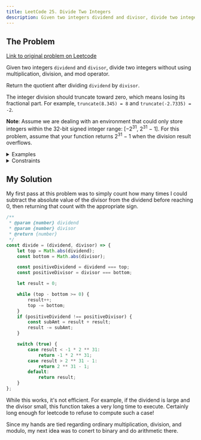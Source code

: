 ```yaml
---
title: LeetCode 25. Divide Two Integers
description: Given two integers dividend and divisor, divide two integers without using multiplication, division, and mod operator. Return the quotient after dividing dividend by divisor.
---
```


## The Problem

[Link to original problem on Leetcode](https://leetcode.com/problems/divide-two-integers/)

Given two integers `dividend` and `divisor`, divide two integers without using multiplication, division, and mod operator.

Return the quotient after dividing `dividend` by `divisor`.

The integer division should truncate toward zero, which means losing its fractional part. For example, `truncate(8.345) = 8` and `truncate(-2.7335) = -2`.

**Note**: Assume we are dealing with an environment that could only store integers within the 32-bit signed integer range: [−2<sup>31</sup>,&nbsp;2<sup>31</sup>&nbsp;−&nbsp;1]. For this problem, assume that your function returns 2<sup>31</sup>&nbsp;−&nbsp;1 when the division result overflows.

<details>
<summary>Examples</summary>

Example 1:

```
Input: dividend = 10, divisor = 3
Output: 3
Explanation: 10/3 = truncate(3.33333..) = 3.
```

Example 2:

```
Input: dividend = 7, divisor = -3
Output: -2
Explanation: 7/-3 = truncate(-2.33333..) = -2.
```

Example 3:

```
Input: dividend = 0, divisor = 1
Output: 0
```

Example 4:

```
Input: dividend = 1, divisor = 1
Output: 1
```

</details>

<details>
<summary>Constraints</summary>

- -2<sup>31</sup> <= `dividend`, `divisor` <= 2<sup>31</sup> - 1
- `divisor` != 0
</details>

## My Solution

My first pass at this problem was to simply count how many times I could subtract the absolute value of the divisor from the dividend before reaching 0, then returning that count with the appropriate sign.

```javascript
/**
 * @param {number} dividend
 * @param {number} divisor
 * @return {number}
 */
const divide = (dividend, divisor) => {
	let top = Math.abs(dividend);
	const bottom = Math.abs(divisor);

	const positiveDividend = dividend === top;
	const positiveDivisor = divisor === bottom;

	let result = 0;

	while (top - bottom >= 0) {
		result++;
		top -= bottom;
	}
	if (positiveDividend !== positiveDivisor) {
		const subAmt = result + result;
		result -= subAmt;
	}

	switch (true) {
		case result < -1 * 2 ** 31:
			return -1 * 2 ** 31;
		case result > 2 ** 31 - 1:
			return 2 ** 31 - 1;
		default:
			return result;
	}
};
```

While this works, it's not efficient. For example, if the dividend is large and the divisor small, this function takes a very long time to execute. Certainly long enough for leetcode to refuse to compute such a case!

Since my hands are tied regarding ordinary multiplication, division, and modulo, my next idea was to conert to binary and do arithmetic there.
